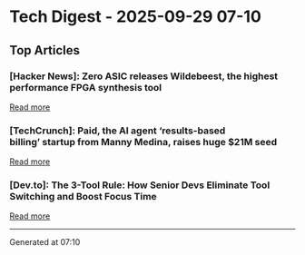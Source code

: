 # Tech Digest - 2025-09-29 07-10

## Top Articles

### [Hacker News]: Zero ASIC releases Wildebeest, the highest performance FPGA synthesis tool
[Read more](https://www.zeroasic.com/blog/wildebeest-launch)

### [TechCrunch]: Paid, the AI agent &#8216;results-based billing&#8217; startup from Manny Medina, raises huge $21M seed
[Read more](https://techcrunch.com/2025/09/28/paid-the-ai-agent-results-based-billing-startup-from-manny-medina-raises-huge-21m-seed/)

### [Dev.to]: The 3-Tool Rule: How Senior Devs Eliminate Tool Switching and Boost Focus Time
[Read more](https://dev.to/teamcamp/the-3-tool-rule-how-senior-devs-eliminate-tool-switching-and-boost-focus-time-4a8f)


---
Generated at 07:10

